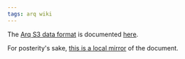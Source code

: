 ```yaml
---
tags: arq wiki
---
```


The [Arq S3 data format](/wiki/Arq_S3_data_format) is documented [here](http://www.haystacksoftware.com/arq/s3_data_format.txt).

For posterity's sake, [this is a local mirror](/snippets/112) of the document.
